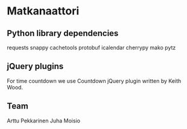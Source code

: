 Matkanaattori
========


## Python library dependencies
requests
snappy
cachetools
protobuf
icalendar
cherrypy
mako
pytz

## jQuery plugins
For time countdown we use Countdown jQuery plugin written by Keith Wood.

## Team
Arttu Pekkarinen
Juha Moisio
